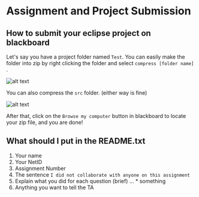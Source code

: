 # Assignment and Project Submission

## How to submit your eclipse project on blackboard

Let's say you have a project folder named `Test`. You can easily make the folder into zip by right clicking the folder and select `compress [folder name] `.

![alt text](https://github.com/kkao99/CSC-171-Lab-Info/blob/master/submission/test_img.png)

You can also compress the `src` folder. (either way is fine)

![alt text](https://github.com/kkao99/CSC-171-Lab-Info/blob/master/submission/src_img.png)

After that, click on the `Browse my computer` button in blackboard to locate your zip file, and you are done!

## What should I put in the README.txt

1. Your name
2. Your NetID
3. Assignment Number
4. The sentence `I did not collaborate with anyone on this assignment`
5. Explain what you did for each question (brief)
... * something
6. Anything you want to tell the TA
